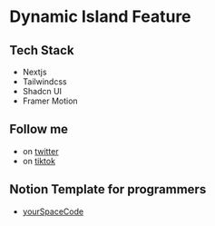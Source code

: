 # Dynamic Island Feature

## Tech Stack

- Nextjs
- Tailwindcss
- Shadcn UI
- Framer Motion

## Follow me

- on [twitter](https://twitter.com/spacecode_)
- on [tiktok](https://www.tiktok.com/@spacecode_)

## Notion Template for programmers

- [yourSpaceCode](https://yourspacecode.gumroad.com/)
